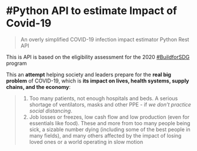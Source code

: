 # #Python API to estimate Impact of Covid-19

> An overly simplified COVID-19 infection impact estimator Python Rest API

This is API is based on the eligibility assessment for the 2020 [#BuildforSDG](https://buildforsdg.andela.com/) program

This an **attempt** helping society and leaders prepare for the **real big problem** of COVID-19, which is **its impact on lives, health systems, supply chains, and the economy**: 
> 1.  Too many patients, not enough hospitals and beds. A serious shortage of ventilators, masks and other PPE - if *we don’t practice social distancing*.
> 2.  Job losses or freezes, low cash flow and low production (even for essentials like food). These and more from too many people being sick, a sizable number dying (including some of the best people in many fields), and many others affected by the impact of losing loved ones or a world operating in slow motion


